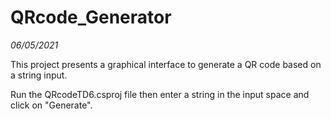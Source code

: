 # QRcode_Generator
*06/05/2021*

This project presents a graphical interface to generate a QR code based on a string input.

Run the QRcodeTD6.csproj file then enter a string in the input space and click on "Generate".

